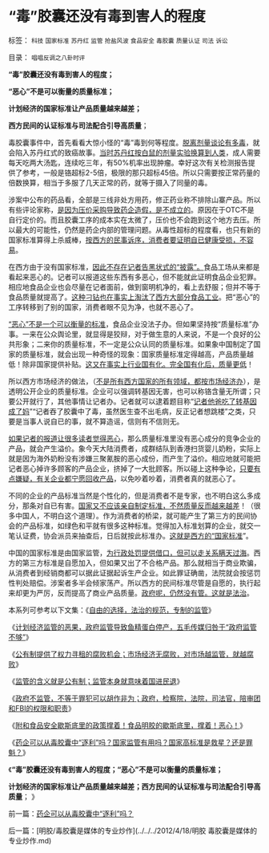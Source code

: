 # “毒”胶囊还没有毒到害人的程度

标签： `科技` `国家标准` `苏丹红` `监管` `抢盐风波` `食品安全` `毒胶囊` `质量认证` `司法` `诉讼` 

目录： `唱唱反调之八卦时评`

**“毒”胶囊还没有毒到害人的程度；**

**“恶心”不是可以衡量的质量标准；**

**计划经济的国家标准让产品质量越来越差；**

**西方民间的认证标准与司法配合引导高质量**；

毒胶囊事件中，首先看看大惊小怪的“毒”毒到何等程度。[脱离剂量谈论有多毒](../../../2011/3/30/危机消失在媒体最闹腾时；空袭渐渐无力.md)，就会陷入苏丹红式的致癌故事。[当时苏丹红按白鼠的剂量实验换算到人类](../../../2008/9/17/中国产品质量管理标准体系应全盘西化.md)，成人需要每天吃两大汤匙，连续吃三年，有50%机率出现肿瘤。幸好这次有关检测报告提供了参考，一般是铬超标2-5倍，极限的那只超标45倍。所以只需要按正常药量的倍数换算，相当于多服了几天正常的药，就等于摄入了同量的毒。

涉案中公布的药品看，全部是三线非处方用药，修正药业称不排除山寨产品。所以有些评论家称，[是因为压价采购导致药企造假，是不成立的](../../../2011/6/17/逐利的资本保证了物美价廉高安全性.md)。原因在于OTC不是自行定价的。而且胶囊工序的成本实在太微了，压价也不会跑到这个地方去压。所以最大的可能性，仍然是药企内部的管理问题。从毒性超标的程度看，也只有新的国家标准算得上杀威棒，[按西方的民事诉序，消费者要证明自已健康受损，不容易](../../../2012/4/6/政府，检察院，法院，司法官，陪审团和FBI的权限和职责.md)。

在西方由于没有国家标准，[因此不存在记者告黑状式的“披露”。](../../../2012/4/10/附和食品安全歇斯底里的民粹，撑着！恶心！.md)食品工场从来都是看起来恶心的。记者可以报道这些东西有多恶心，但不能就此证明食品企业犯罪。相应地食品企业也会尽量在记者面前，做到窗明机净的，看上去舒服；但并不等于食品质量就提高了。[这种刁钻也在事实上淘汰了西方大部分食品工业](../../../2011/6/12/工业化初期普遍地歇斯底里食品安全.md)。把“恶心”的工序转移到了别的国家，消费者眼不见为净，也就不恶心了。

[“恶心”不是一个可以衡量的标准](../../../2011/6/10/汤姆叔叔竭斯底里的小屋和丛林.md)，食品企业没法子办。但如果坚持按“质量标准”办事。一来在公众舆论里，就显得是狡辩，对于做生意的人来说，不是一个良好的公共形象；二来你的质量标准，不一定是公众认同的质量标准。如果象中国制定了国家的质量标准，就会出现一种奇怪的现象：国家质量标准定得越高，产品质量越低！除非国家提供补贴。[这又在事实上行业国有化。完全国有化后，质量更低](../../../2011/6/18/食品安全无端恐慌是社会最大危机.md)！

所以西方市场经济的做法，（[不是所有西方国家的所有领域，都按市场经济办](../../../2011/6/10/极度恐慌!水，空气，可口可乐……有毒？.md)），是透明公开企业的质量标准。企业可以强调转基因无害，也可以称铬含量无所谓；只要公开就行了，其他事情让记者办。记者就可以逮着题目称“[记者他爸吃了转基因成了妈](../../../2010/5/28/不要强迫转基因消费者&quot;是或否&quot;选择.md)”“记者吞了胶囊中了毒，虽然医生查不出毛病，反正记者想跳楼”之类，只要是当事人说自已的事，就不算造谣，信则有不信则无。

[如果记者的报道让很多读者觉得恶心](%E5%A6%82%E6%9E%9C%E7%99%BD%E5%A5%B4%E8%BF%9D%E7%BA%A6%E9%80%83%E8%B7%91%EF%BC%8C%E7%9B%B8%E5%BD%93%E4%BA%8E%E4%BB%8A%E5%A4%A9%E2%80%9C%E6%81%B6%E6%84%8F%E8%BF%9D%E7%BA%A6%EF%BC%8C%E5%81%B7%E9%80%83%E5%80%BA%E5%8A%A1%E2%80%9D%EF%BC%8C%E5%9C%B0%E6%96%B9%E6%B2%BB%E5%AE%89%E5%BD%93%E5%B1%80%E6%94%B6%E4%BA%86%E4%BA%BA%E5%AE%B6%E7%9A%84%E7%A8%8E%EF%BC%8C%E5%B0%B1%E6%9C%89%E4%B9%89%E5%8A%A1%E6%9B%BF%E5%80%BA%E4%B8%BB%E8%BF%BD%E6%8A%93%E4%BA%BA%E7%8A%AF%E3%80%82)，那么质量标准里没有恶心成分的竞争企业的产品，就会产生溢价。象今天大陆消费者，成群结队到香港扫货婴儿奶粉，实际上就是因为海外奶粉没有涉嫌三聚氰胺的恶心成份，而产生了溢价。相应地就可能把记者恶心掉许多顾客的产品企业，挤掉了一大批顾客。所以碰上这种争论，[只要有点嫌疑，有关企业都宁愿回收产品](../../../2012/3/7/监管的含义就是公有制；监管本身就意味着国进民退.md)，以免吵着吵着，消费者真的就恶心了。

不同的企业的产品标准当然是个性化的，但是消费者不是专家，也不明白这么多成分，那条对自已有害。[国家又不应该亲自制定标准，不然质量反而越来越差](../../../2008/9/16/三鹿事件中看中国泛滥的标准.md)！（很多中国人，不明白这个道理）。作为消费者的桥梁，就可能产生了第三方的民间协会的产品标准，如绿色和平就有很多这种标准。觉得加入标准划算的企业，就交一笔认证费，协会派员来抽查后，日后就按此标准办。[这就是西方的“国家标准](../../../2011/6/14/市场经济民间认证比政府权威更可靠.md)”。

中国的国家标准是由国家监管，[为行政处罚提供借口，但可以走关系瞒天过海](../../../2011/6/28/广州乳业有良心的奸商.md)。西方的第三方标准是自愿加入，但如果又出了不合格产品。那么就相当于商业欺骗，从消费者到经销商都可以据此证据起诉生产企业。如此罪证确凿，法院就会按惩罚性判处赔偿。涉案者多半会倾家荡产。所以西方的民间标准尽管是自愿的，执行起来却更为严厉，反而提高了商业产品质量。[政府呢，仍然没有管。这就是法治](../../../2011/6/21/国民性本善，监管欲望就是邪恶.md)。

本系列可参考以下文集：《[自由的选择，法治的规范，专制的监管](../../../2011/7/16/自由的选择，法治的规范，专制的监管.md)》

《[计划经济监管的恶果，政府监管导致鱼精蛋白停产，五毛传媒归咎于“政府监管不够”](../../../2011/9/19/鱼精蛋白，监管的恶果,用万能的监管“纠正”.md)》

《[公有制提供了权力寻租的腐败机会；市场经济无腐败，对市场越监管，就越腐败](../../../2011/10/9/300%年率的高利贷小意思！300%的利润小意思！.md)》

《[监管的含义就是公有制；监管本身就意味着国进民退](../../../2012/3/7/监管的含义就是公有制；监管本身就意味着国进民退.md)》

《[政府不监管，不等于罪犯可以胡作非为；政府，检察院，法院，司法官，陪审团和FBI的权限和职责](../../../2012/4/6/政府，检察院，法院，司法官，陪审团和FBI的权限和职责.md)》

《[附和食品安全歇斯底里的政策撑着！食品明胶的歇斯底里，撑着！恶心！](../../../2012/4/10/附和食品安全歇斯底里的民粹，撑着！恶心！.md)》

《[药企可以从毒胶囊中“逐利”吗？国家监管有用吗？国家高标准是救星？还是罪魁？](../../../2012/4/18/药企可以从毒胶囊中“逐利”吗？.md)》

《**“毒”胶囊还没有毒到害人的程度；“恶心”不是可以衡量的质量标准；**

**计划经济的国家标准让产品质量越来越差；西方民间的认证标准与司法配合引导高质量**； 》

前一篇：[药企可以从毒胶囊中“逐利”吗？](../../../2012/4/18/药企可以从毒胶囊中“逐利”吗？.md)

后一篇：[明胶/毒胶囊是媒体的专业炒作](../../../2012/4/18/明胶 毒胶囊是媒体的专业炒作.md)